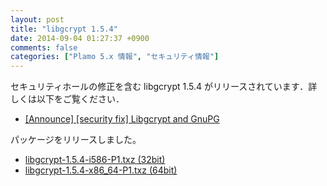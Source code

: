```yaml
---
layout: post
title: "libgcrypt 1.5.4"
date: 2014-09-04 01:27:37 +0900
comments: false
categories: ["Plamo 5.x 情報", "セキュリティ情報"]
---
```

セキュリティホールの修正を含む libgcrypt 1.5.4 がリリースされています．詳しくは以下をご覧ください．

* [[Announce] [security fix] Libgcrypt and GnuPG](http://lists.gnupg.org/pipermail/gnupg-announce/2014q3/000352.html)

パッケージをリリースしました。

* [libgcrypt-1.5.4-i586-P1.txz (32bit)](ftp://plamo.linet.gr.jp/pub/Plamo-5.x/x86/plamo/01_minimum/gnupg_tls.txz/libgcrypt-1.5.4-i586-P1.txz)
* [libgcrypt-1.5.4-x86_64-P1.txz (64bit)](ftp://plamo.linet.gr.jp/pub/Plamo-5.x/x86_64/plamo/01_minimum/gnupg_tls.txz/libgcrypt-1.5.4-x86_64-P1.txz)
